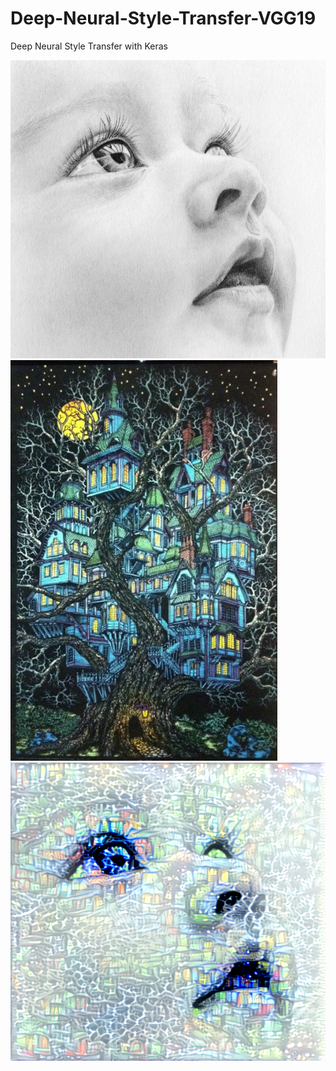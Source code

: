 # Deep-Neural-Style-Transfer-VGG19
Deep Neural Style Transfer with Keras

![Screenshot1](img/original.jpg)
![Screenshot2](img/effect.jpg)
![Screenshot](results/my_result.png)
